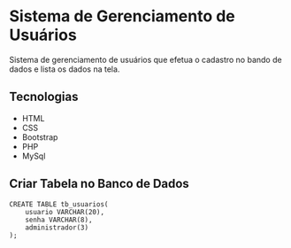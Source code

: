 # Sistema de Gerenciamento de Usuários
Sistema de gerenciamento de usuários que efetua o cadastro no bando de dados e lista os dados na tela.

## Tecnologias
- HTML
- CSS
- Bootstrap
- PHP
- MySql

## Criar Tabela no Banco de Dados
```
CREATE TABLE tb_usuarios(
    usuario VARCHAR(20),
    senha VARCHAR(8),
    administrador(3)
);
```
